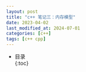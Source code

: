 ```yaml
---
layout: post
title: "c++ 笔记三：内存模型"
date: 2023-04-02
last_modified_at: 2024-07-01
categories: [c++]
tags: [c++ cpp]
---
```


* 目录  
{:toc}
<br/>

